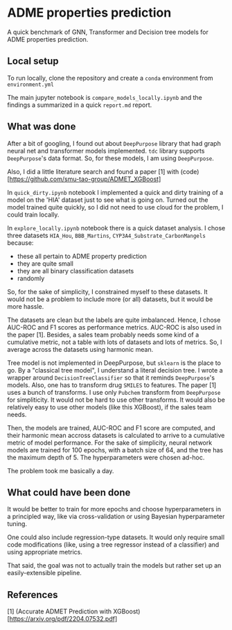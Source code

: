 # ADME properties prediction

A quick benchmark of GNN, Transformer and Decision tree models for ADME properties prediction.

## Local setup
To run locally, clone the repository and create a `conda` environment from `environment.yml`

The main jupyter notebook is `compare_models_locally.ipynb` and the findings a summarized in a quick `report.md` report.

## What was done
After a bit of googling, I found out about `DeepPurpose` library that had graph neural net and transformer models implemented. `tdc` library supports  `DeepPurpose`'s data format. So, for these models, I am using `DeepPurpose`.

Also, I did a little literature search and found a paper [1] with (code)[https://github.com/smu-tao-group/ADMET_XGBoost]

In `quick_dirty.ipynb` notebook I implemented a quick and dirty training of a model on the 'HIA' dataset just to see what is going on. Turned out the model trained quite quickly, so I did not need to use cloud for the problem, I could train locally.

In `explore_locally.ipynb` notebook there is a quick dataset analysis. I chose three datasets 
`HIA_Hou`, `BBB_Martins`, `CYP3A4_Substrate_CarbonMangels` because:
- these all pertain to ADME property prediction
- they are quite small
- they are all binary classification datasets
- randomly

So, for the sake of simplicity, I constrained myself to these datasets. It would not be a problem to include more (or all) datasets, but it would be more hassle.

The datasets are clean but the labels are quite imbalanced. Hence, I chose AUC-ROC and F1 scores as performance metrics. AUC-ROC is also used in the paper [1]. Besides, a sales team probably needs some kind of a cumulative metric, not a table with lots of datasets and lots of metrics. So, I average across the datasets using harmonic mean. 

Tree model is not implemented in DeepPurpose, but `sklearn` is the place to go. By a "classical tree model", I understand a literal decision tree. I wrote a wrapper around `DecisionTreeClassifier` so that it reminds `DeepPurpose`'s models. Also, one has to transform drug `SMILES` to features. The paper [1] uses a bunch of transforms. I use only `Pubchem` transform from `DeepPurpose` for simpliticity. It would not be hard to use other transforms. It would also be relatively easy to use other models (like this XGBoost), if the sales team needs.

Then, the models are trained, AUC-ROC and F1 score are computed, and their harmonic mean accross datasets is calculated to arrive to a cumulative metric of model performance.
For the sake of simplicity, neural network models are trained for 100 epochs, with a batch size of 64, and the tree has the maximum depth of 5. The hyperparameters were chosen ad-hoc.

The problem took me basically a day. 

## What could have been done
It would be better to train for more epochs and choose hyperparameters in a principled way, like via cross-validation or using Bayesian hyperparameter tuning.

One could also include regression-type datasets. It would only require small code modifications (like, using a tree regressor instead of a classifier) and using appropriate metrics. 

That said, the goal was not to actually train the models but rather set up an easily-extensible pipeline.

## References
[1] (Accurate ADMET Prediction with XGBoost)[https://arxiv.org/pdf/2204.07532.pdf] 
